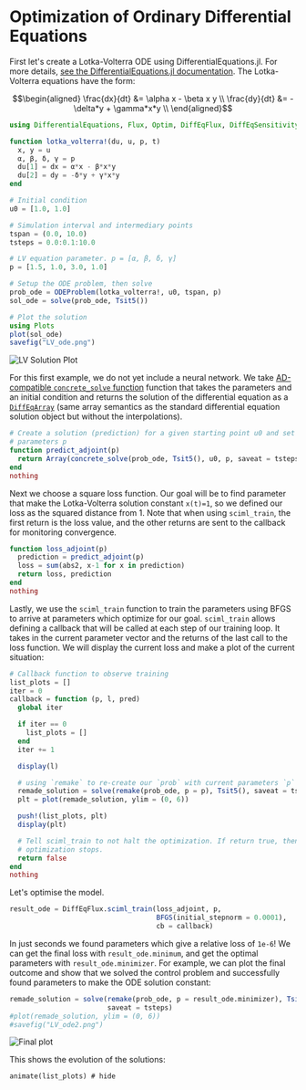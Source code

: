 # Optimization of Ordinary Differential Equations

First let's create a Lotka-Volterra ODE using DifferentialEquations.jl. For
more details, [see the DifferentialEquations.jl documentation](http://docs.juliadiffeq.org/dev/). The Lotka-Volterra equations have the form:

```math
\begin{aligned}
\frac{dx}{dt} &= \alpha x - \beta x y      \\
\frac{dy}{dt} &= -\delta*y + \gamma*x*y    \\
\end{aligned}
```

```julia
using DifferentialEquations, Flux, Optim, DiffEqFlux, DiffEqSensitivity, Plots

function lotka_volterra!(du, u, p, t)
  x, y = u
  α, β, δ, γ = p
  du[1] = dx = α*x - β*x*y
  du[2] = dy = -δ*y + γ*x*y
end

# Initial condition
u0 = [1.0, 1.0]

# Simulation interval and intermediary points
tspan = (0.0, 10.0)
tsteps = 0.0:0.1:10.0

# LV equation parameter. p = [α, β, δ, γ]
p = [1.5, 1.0, 3.0, 1.0]

# Setup the ODE problem, then solve
prob_ode = ODEProblem(lotka_volterra!, u0, tspan, p)
sol_ode = solve(prob_ode, Tsit5())

# Plot the solution
using Plots
plot(sol_ode)
savefig("LV_ode.png")
```

![LV Solution Plot](https://user-images.githubusercontent.com/1814174/51388169-9a07f300-1af6-11e9-8c6c-83c41e81d11c.png)

For this first example, we do not yet include a neural network. We take
[AD-compatible `concrete_solve`
function](https://docs.juliadiffeq.org/latest/analysis/sensitivity/) function
that takes the parameters and an initial condition and returns the solution of
the differential equation as a
[`DiffEqArray`](https://github.com/JuliaDiffEq/RecursiveArrayTools.jl) (same
array semantics as the standard differential equation solution object but
without the interpolations).

```julia
# Create a solution (prediction) for a given starting point u0 and set of
# parameters p
function predict_adjoint(p)
  return Array(concrete_solve(prob_ode, Tsit5(), u0, p, saveat = tsteps))
end
nothing
```

Next we choose a square loss function. Our goal will be to find parameter that
make the Lotka-Volterra solution constant `x(t)=1`, so we defined our loss as
the squared distance from 1. Note that when using `sciml_train`, the first
return is the loss value, and the other returns are sent to the callback for
monitoring convergence.

```julia
function loss_adjoint(p)
  prediction = predict_adjoint(p)
  loss = sum(abs2, x-1 for x in prediction)
  return loss, prediction
end
nothing
```

Lastly, we use the `sciml_train` function to train the parameters using BFGS to
arrive at parameters which optimize for our goal. `sciml_train` allows defining
a callback that will be called at each step of our training loop. It takes in
the current parameter vector and the returns of the last call to the loss
function. We will display the current loss and make a plot of the current
situation:

```julia
# Callback function to observe training
list_plots = []
iter = 0
callback = function (p, l, pred)
  global iter

  if iter == 0
    list_plots = []
  end
  iter += 1

  display(l)

  # using `remake` to re-create our `prob` with current parameters `p`
  remade_solution = solve(remake(prob_ode, p = p), Tsit5(), saveat = tsteps)
  plt = plot(remade_solution, ylim = (0, 6))

  push!(list_plots, plt)
  display(plt)

  # Tell sciml_train to not halt the optimization. If return true, then
  # optimization stops.
  return false
end
nothing
```

Let's optimise the model.

```julia
result_ode = DiffEqFlux.sciml_train(loss_adjoint, p,
                                    BFGS(initial_stepnorm = 0.0001),
                                    cb = callback)
```

In just seconds we found parameters which give a relative loss of `1e-6`! We can
get the final loss with `result_ode.minimum`, and get the optimal parameters
with `result_ode.minimizer`. For example, we can plot the final outcome and show
that we solved the control problem and successfully found parameters to make the
ODE solution constant:

```julia
remade_solution = solve(remake(prob_ode, p = result_ode.minimizer), Tsit5(),      
                        saveat = tsteps)
#plot(remade_solution, ylim = (0, 6))
#savefig("LV_ode2.png")
```

![Final plot](https://user-images.githubusercontent.com/1814174/51399500-1f4dd080-1b14-11e9-8c9d-144f93b6eac2.gif)

This shows the evolution of the solutions:

```@example ode
animate(list_plots) # hide
```
